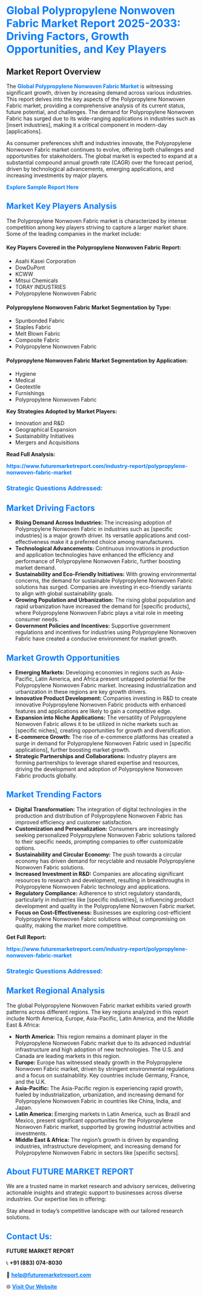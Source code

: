 <h1 style="color: #007BFF;">Global Polypropylene Nonwoven Fabric Market Report 2025-2033: Driving Factors, Growth Opportunities, and Key Players</h1>

<section id="overview">
<h2>Market Report Overview</h2>
<p>The <a href="https://www.futuremarketreport.com/industry-report/polypropylene-nonwoven-fabric-market" style="color: #007BFF; text-decoration: none;"><strong>Global Polypropylene Nonwoven Fabric Market</strong></a> is witnessing significant growth, driven by increasing demand across various industries. This report delves into the key aspects of the Polypropylene Nonwoven Fabric market, providing a comprehensive analysis of its current status, future potential, and challenges. The demand for Polypropylene Nonwoven Fabric has surged due to its wide-ranging applications in industries such as [insert industries], making it a critical component in modern-day [applications].</p>
<p>As consumer preferences shift and industries innovate, the Polypropylene Nonwoven Fabric market continues to evolve, offering both challenges and opportunities for stakeholders. The global market is expected to expand at a substantial compound annual growth rate (CAGR) over the forecast period, driven by technological advancements, emerging applications, and increasing investments by major players.</p>
</section>

<section id="overview">
<p><a href="https://www.futuremarketreport.com/request-sample/reportId=51030" style="color: #007BFF; text-decoration: none;"><strong>Explore Sample Report Here</strong></a></p>
</section>

<section id="key-players">
<h2 style="color: #007BFF;">Market Key Players Analysis</h2>
<p>The Polypropylene Nonwoven Fabric market is characterized by intense competition among key players striving to capture a larger market share. Some of the leading companies in the market include:</p>
<h4>Key Players Covered in the Polypropylene Nonwoven Fabric Report:</h4>
<ul><li>Asahi Kasei Corporation</li><li>DowDuPont</li><li>KCWW</li><li>Mitsui Chemicals</li><li>TORAY INDUSTRIES</li><li>Polypropylene Nonwoven Fabric</li></ul>
<h4>Polypropylene Nonwoven Fabric Market Segmentation by Type:</h4>
<ul><li>Spunbonded Fabric</li><li>Staples Fabric</li><li>Melt Blown Fabric</li><li>Composite Fabric</li><li>Polypropylene Nonwoven Fabric</li></ul>

<h4>Polypropylene Nonwoven Fabric Market Segmentation by Application:</h4>
<ul><li>Hygiene</li><li>Medical</li><li>Geotextile</li><li>Furnishings</li><li>Polypropylene Nonwoven Fabric</li></ul>
<p><strong>Key Strategies Adopted by Market Players:</strong></p>
<ul>
<li>Innovation and R&D</li>
<li>Geographical Expansion</li>
<li>Sustainability Initiatives</li>
<li>Mergers and Acquisitions</li>
</ul>
</section>

<section>
<p><strong>Read Full Analysis: </strong></p><a href="https://www.futuremarketreport.com/industry-report/polypropylene-nonwoven-fabric-market" style="color: #007BFF; text-decoration: none;"><strong>https://www.futuremarketreport.com/industry-report/polypropylene-nonwoven-fabric-market</strong></a>
<h3 style="color: #007BFF;">Strategic Questions Addressed:</h3>
</section>

<section id="driving-factors">
<h2 style="color: #007BFF;">Market Driving Factors</h2>
<ul>
<li><strong>Rising Demand Across Industries:</strong> The increasing adoption of Polypropylene Nonwoven Fabric in industries such as [specific industries] is a major growth driver. Its versatile applications and cost-effectiveness make it a preferred choice among manufacturers.</li>
<li><strong>Technological Advancements:</strong> Continuous innovations in production and application technologies have enhanced the efficiency and performance of Polypropylene Nonwoven Fabric, further boosting market demand.</li>
<li><strong>Sustainability and Eco-Friendly Initiatives:</strong> With growing environmental concerns, the demand for sustainable Polypropylene Nonwoven Fabric solutions has surged. Companies are investing in eco-friendly variants to align with global sustainability goals.</li>
<li><strong>Growing Population and Urbanization:</strong> The rising global population and rapid urbanization have increased the demand for [specific products], where Polypropylene Nonwoven Fabric plays a vital role in meeting consumer needs.</li>
<li><strong>Government Policies and Incentives:</strong> Supportive government regulations and incentives for industries using Polypropylene Nonwoven Fabric have created a conducive environment for market growth.</li>
</ul>
</section>

<section id="growth-opportunities">
<h2 style="color: #007BFF;">Market Growth Opportunities</h2>
<ul>
<li><strong>Emerging Markets:</strong> Developing economies in regions such as Asia-Pacific, Latin America, and Africa present untapped potential for the Polypropylene Nonwoven Fabric market. Increasing industrialization and urbanization in these regions are key growth drivers.</li>
<li><strong>Innovative Product Development:</strong> Companies investing in R&D to create innovative Polypropylene Nonwoven Fabric products with enhanced features and applications are likely to gain a competitive edge.</li>
<li><strong>Expansion into Niche Applications:</strong> The versatility of Polypropylene Nonwoven Fabric allows it to be utilized in niche markets such as [specific niches], creating opportunities for growth and diversification.</li>
<li><strong>E-commerce Growth:</strong> The rise of e-commerce platforms has created a surge in demand for Polypropylene Nonwoven Fabric used in [specific applications], further boosting market growth.</li>
<li><strong>Strategic Partnerships and Collaborations:</strong> Industry players are forming partnerships to leverage shared expertise and resources, driving the development and adoption of Polypropylene Nonwoven Fabric products globally.</li>
</ul>
</section>

<section id="trending-factors">
<h2 style="color: #007BFF;">Market Trending Factors</h2>
<ul>
<li><strong>Digital Transformation:</strong> The integration of digital technologies in the production and distribution of Polypropylene Nonwoven Fabric has improved efficiency and customer satisfaction.</li>
<li><strong>Customization and Personalization:</strong> Consumers are increasingly seeking personalized Polypropylene Nonwoven Fabric solutions tailored to their specific needs, prompting companies to offer customizable options.</li>
<li><strong>Sustainability and Circular Economy:</strong> The push towards a circular economy has driven demand for recyclable and reusable Polypropylene Nonwoven Fabric solutions.</li>
<li><strong>Increased Investment in R&D:</strong> Companies are allocating significant resources to research and development, resulting in breakthroughs in Polypropylene Nonwoven Fabric technology and applications.</li>
<li><strong>Regulatory Compliance:</strong> Adherence to strict regulatory standards, particularly in industries like [specific industries], is influencing product development and quality in the Polypropylene Nonwoven Fabric market.</li>
<li><strong>Focus on Cost-Effectiveness:</strong> Businesses are exploring cost-efficient Polypropylene Nonwoven Fabric solutions without compromising on quality, making the market more competitive.</li>
</ul>
</section>

<section>
<p><strong>Get Full Report: </strong></p><a href="https://www.futuremarketreport.com/industry-report/polypropylene-nonwoven-fabric-market" style="color: #007BFF; text-decoration: none;"><strong>https://www.futuremarketreport.com/industry-report/polypropylene-nonwoven-fabric-market</strong></a>
<h3 style="color: #007BFF;">Strategic Questions Addressed:</h3>
</section>


<section id="regional-analysis">
<h2 style="color: #007BFF;">Market Regional Analysis</h2>
<p>The global Polypropylene Nonwoven Fabric market exhibits varied growth patterns across different regions. The key regions analyzed in this report include North America, Europe, Asia-Pacific, Latin America, and the Middle East & Africa:</p>
<ul>
<li><strong>North America:</strong> This region remains a dominant player in the Polypropylene Nonwoven Fabric market due to its advanced industrial infrastructure and high adoption of new technologies. The U.S. and Canada are leading markets in this region.</li>
<li><strong>Europe:</strong> Europe has witnessed steady growth in the Polypropylene Nonwoven Fabric market, driven by stringent environmental regulations and a focus on sustainability. Key countries include Germany, France, and the U.K.</li>
<li><strong>Asia-Pacific:</strong> The Asia-Pacific region is experiencing rapid growth, fueled by industrialization, urbanization, and increasing demand for Polypropylene Nonwoven Fabric in countries like China, India, and Japan.</li>
<li><strong>Latin America:</strong> Emerging markets in Latin America, such as Brazil and Mexico, present significant opportunities for the Polypropylene Nonwoven Fabric market, supported by growing industrial activities and investments.</li>
<li><strong>Middle East & Africa:</strong> The region’s growth is driven by expanding industries, infrastructure development, and increasing demand for Polypropylene Nonwoven Fabric in sectors like [specific sectors].</li>
</ul>
</section>

<footer>
<h2 style="color: #007BFF;">About FUTURE MARKET REPORT</h2>
<p>We are a trusted name in market research and advisory services, delivering actionable insights and strategic support to businesses across diverse industries. Our expertise lies in offering:</p>

<p>Stay ahead in today’s competitive landscape with our tailored research solutions.</p>

<h2 style="color: #007BFF;">Contact Us:</h2>
<p><strong>FUTURE MARKET REPORT</strong></p>
<p>📞 <strong>+91 (883) 074-8030</strong></p>
<p>📧 <strong><a href="mailto:help@futuremarketreport.com" style="color: #007BFF;">help@futuremarketreport.com</a></strong></p>
<p>🌐 <strong><a href="https://www.futuremarketreport.com/" style="color: #007BFF;">Visit Our Website</a></strong></p>
</footer>